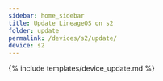 ```yaml
---
sidebar: home_sidebar
title: Update LineageOS on s2
folder: update
permalink: /devices/s2/update/
device: s2
---
```

{% include templates/device_update.md %}
